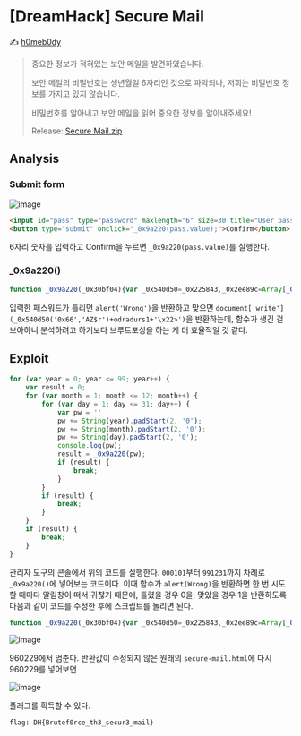 # [DreamHack] Secure Mail

:writing_hand: [h0meb0dy](mailto:h0meb0dysj@gmail.com)

> 중요한 정보가 적혀있는 보안 메일을 발견하였습니다.
>
> 보안 메일의 비밀번호는 생년월일 6자리인 것으로 파악되나, 저희는 비밀번호 정보를 가지고 있지 않습니다.
>
> 비밀번호를 알아내고 보안 메일을 읽어 중요한 정보를 알아내주세요!
>
> Release: [Secure Mail.zip](https://github.com/h0meb0dy/Dreamhack-Wargame/files/8596201/Secure.Mail.zip)

## Analysis

### Submit form

![image](https://user-images.githubusercontent.com/104156058/166093080-5d235f63-a83f-47ae-9d64-47b787213ac4.png)

```html
<input id="pass" type="password" maxlength="6" size=30 title="User password input" value="" placeholder="Input your birthday eg.) 850810">
<button type="submit" onclick="_0x9a220(pass.value);">Confirm</button>
```

6자리 숫자를 입력하고 Confirm을 누르면 `_0x9a220(pass.value)`를 실행한다.

###  \_0x9a220()

```javascript
function _0x9a220(_0x30bf04){var _0x540d50=_0x225843,_0x2ee89c=Array[_0x540d50('0x99','3itY')](_0x3eebe5(_0x30bf04,null,raw=!![]))[_0x540d50('0xe2','G(su')](_0x66324e=>_0x66324e['charCodeAt']()),_0x2fef58=new _0x58829a['_0x14c3a3'][(_0x540d50('0x29','d%09'))](_0x2ee89c,_0x2ee89c);file=[...],dfbora=_0x2fef58['decrypt'](file),odradurs1='';for(var _0x302add=0x0;_0x302add<dfbora[_0x540d50('0xde','@%wH')];_0x302add++)odradurs1+=String[_0x540d50('0x2','dARo')](dfbora[_0x302add]);if(_0x3eebe5(odradurs1,null,raw=!![])!=_0x540d50('0x55','dGZC'))return alert('Wrong'),![];return document['write'](_0x540d50('0x66','AZ$r')+odradurs1+'\x22>'),!![];}
```

입력한 패스워드가 틀리면 `alert('Wrong')`을 반환하고 맞으면 `document['write'](_0x540d50('0x66','AZ$r')+odradurs1+'\x22>')`을 반환하는데, 함수가 생긴 걸 보아하니 분석하려고 하기보다 브루트포싱을 하는 게 더 효율적일 것 같다.

## Exploit

```javascript
for (var year = 0; year <= 99; year++) {
    var result = 0;
    for (var month = 1; month <= 12; month++) {
        for (var day = 1; day <= 31; day++) {
            var pw = ''
            pw += String(year).padStart(2, '0');
            pw += String(month).padStart(2, '0');
            pw += String(day).padStart(2, '0');
            console.log(pw);
            result = _0x9a220(pw);
            if (result) {
                break;
            }
        }
        if (result) {
            break;
        }
    }
    if (result) {
        break;
    }
}
```

관리자 도구의 콘솔에서 위의 코드를 실행한다. `000101`부터 `991231`까지 차례로 `_0x9a220()`에 넣어보는 코드이다. 이때 함수가 `alert(Wrong)`을 반환하면 한 번 시도할 때마다 알림창이 떠서 귀찮기 때문에, 틀렸을 경우 0을, 맞았을 경우 1을 반환하도록 다음과 같이 코드를 수정한 후에 스크립트를 돌리면 된다.

```javascript
function _0x9a220(_0x30bf04){var _0x540d50=_0x225843,_0x2ee89c=Array[_0x540d50('0x99','3itY')](_0x3eebe5(_0x30bf04,null,raw=!![]))[_0x540d50('0xe2','G(su')](_0x66324e=>_0x66324e['charCodeAt']()),_0x2fef58=new _0x58829a['_0x14c3a3'][(_0x540d50('0x29','d%09'))](_0x2ee89c,_0x2ee89c);file=[...],dfbora=_0x2fef58['decrypt'](file),odradurs1='';for(var _0x302add=0x0;_0x302add<dfbora[_0x540d50('0xde','@%wH')];_0x302add++)odradurs1+=String[_0x540d50('0x2','dARo')](dfbora[_0x302add]);if(_0x3eebe5(odradurs1,null,raw=!![])!=_0x540d50('0x55','dGZC'))return 0;return 1;}
```

![image](https://user-images.githubusercontent.com/104156058/166096207-f2e895a7-89a4-4bdd-b260-25bdda146dd4.png)

960229에서 멈춘다. 반환값이 수정되지 않은 원래의 `secure-mail.html`에 다시 960229를 넣어보면

![image](https://user-images.githubusercontent.com/104156058/166096232-a168deb9-46b5-4722-ba34-20a19e816c57.png)

플래그를 획득할 수 있다.

```
flag: DH{Brutef0rce_th3_secur3_mail}
```